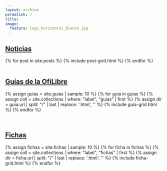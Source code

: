 ```yaml
---
layout: archive
permalink: /
title:
image:
  feature: logo_horizontal_blanco.jpg
---
```


## [Noticias](blog)

<div class="tiles">
{% for post in site.posts %}
	{% include post-grid.html %}
{% endfor %}
</div><!-- /.tiles -->


<br style="clear: both;">

## [Guías de la OfiLibre](guias)

<div class="tiles">

{% assign guias = site.guias | sample: 10 %}
{% for guia in guias %}
  {% assign coll = site.collections | where: "label", "guias" | first %}
  {% assign dir = guia.url | split: "/" | last | replace: '.html', '' %}
	{% include guia-grid.html %}
{% endfor %}
</div><!-- /.tiles -->

<br style="clear: both;">

## [Fichas](fichas)

<div class="tiles">
{% assign fichas = site.fichas | sample: 10 %}
{% for ficha in fichas %}
  {% assign coll = site.collections | where: "label", "fichas" | first %}
  {% assign dir = ficha.url | split: "/" | last | replace: '.html', '' %}
	{% include ficha-grid.html %}
{% endfor %}
</div><!-- /.tiles -->
